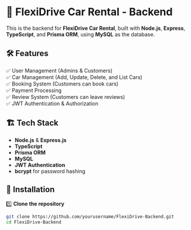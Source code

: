 # 🚗 FlexiDrive Car Rental - Backend  

This is the backend for **FlexiDrive Car Rental**, built with **Node.js**, **Express**, **TypeScript**, and **Prisma ORM**, using **MySQL** as the database.

## 🛠 Features  
✅ User Management (Admins & Customers)  
✅ Car Management (Add, Update, Delete, and List Cars)  
✅ Booking System (Customers can book cars)  
✅ Payment Processing  
✅ Review System (Customers can leave reviews)  
✅ JWT Authentication & Authorization  

## 🏗 Tech Stack  
- **Node.js** & **Express.js**  
- **TypeScript**  
- **Prisma ORM**  
- **MySQL**  
- **JWT Authentication**  
- **bcrypt** for password hashing  

## 🚀 Installation  

1️⃣ **Clone the repository**  
   ```sh
   git clone https://github.com/yourusername/FlexiDrive-Backend.git
   cd FlexiDrive-Backend
